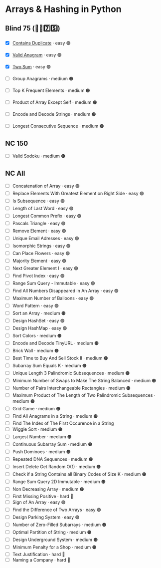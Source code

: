# Arrays & Hashing in Python


## Blind 75 (🧑‍🦯7️⃣5️⃣)
- [x] [Contains Duplicate](https://github.com/flenhu/leetcode/blob/main/Python/01_arraysAndHashing/217_containsDuplicate.ipynb) · easy 🟢  
- [x] [Valid Anagram](https://github.com/flenhu/leetcode/blob/main/Python/01_arraysAndHashing/242_validAnagram.ipynb) · easy 🟢  

- [x] [Two Sum](https://github.com/flenhu/leetcode/blob/main/Python/01_arraysAndHashing/1_twoSum.ipynb) · easy 🟢  

- [ ] Group Anagrams · medium 🟠 
- [ ] Top K Frequent Elements · medium 🟠 
- [ ] Product of Array Except Self · medium 🟠 
- [ ] Encode and Decode Strings · medium 🟠 
- [ ] Longest Consecutive Sequence · medium 🟠

## NC 150

- [ ] Valid Sodoku · medium 🟠

## NC All
- [ ] Concatenation of Array · easy 🟢  
- [ ] Replace Elements With Greatest Element on Right Side · easy 🟢  
- [ ] Is Subsequence · easy 🟢  
- [ ] Length of Last Word · easy 🟢  
- [ ] Longest Common Prefix · easy 🟢  
- [ ] Pascals Triangle  · easy 🟢  
- [ ] Remove Element  · easy 🟢  
- [ ] Unique Email Adresses · easy 🟢  
- [ ] Isomorphic Strings · easy 🟢  
- [ ] Can Place Flowers · easy 🟢  
- [ ] Majority Element · easy 🟢  
- [ ] Next Greater Element I · easy 🟢  
- [ ] Find Pivot Index · easy 🟢  
- [ ] Range Sum Query - Immutable · easy 🟢  
- [ ] Find All Numbers Disappeared in An Array · easy 🟢  
- [ ] Maximum Number of Balloons · easy 🟢  
- [ ] Word Pattern · easy 🟢  
- [ ] Sort an Array · medium 🟠
- [ ] Design HashSet · easy 🟢  
- [ ] Design HashMap · easy 🟢  
- [ ] Sort Colors · medium 🟠
- [ ] Encode and Decode TinyURL · medium 🟠
- [ ] Brick Wall · medium 🟠
- [ ] Best Time to Buy And Sell Stock II · medium 🟠
- [ ] Subarray Sum Equals K · medium 🟠
- [ ] Unique Length 3 Palindromic Subsequences · medium 🟠
- [ ] Minimum Number of Swaps to Make The String Balanced · medium 🟠
- [ ] Number of Pairs Interchangeable Rectangles · medium 🟠
- [ ] Maximum Product of The Length of Two Palindromic Subsequences · medium 🟠
- [ ] Grid Game · medium 🟠
- [ ] Find All Anagrams in a String · medium 🟠
- [ ] Find The Index of The First Occurence in a String
- [ ] Wiggle Sort · medium 🟠
- [ ] Largest Number · medium 🟠
- [ ] Continuous Subarray Sum · medium 🟠
- [ ] Push Dominoes · medium 🟠
- [ ] Repeated DNA Sequences · medium 🟠
- [ ] Insert Delete Get Random O(1) · medium 🟠
- [ ] Check if a String Contains all Binary Codes of Size K · medium 🟠
- [ ] Range Sum Query 2D Immutable · medium 🟠
- [ ] Non Decreasing Array · medium 🟠
- [ ] First Missing Positive · hard 🔴
- [ ] Sign of An Array · easy 🟢  
- [ ] Find the Difference of Two Arrays · easy 🟢  
- [ ] Design Parking System · easy 🟢  
- [ ] Number of Zero-Filled Subarrays · medium 🟠
- [ ] Optimal Partition of String · medium 🟠
- [ ] Design Underground System · medium 🟠
- [ ] Minimum Penalty for a Shop · medium 🟠
- [ ] Text Justification · hard 🔴
- [ ] Naming a Company · hard 🔴